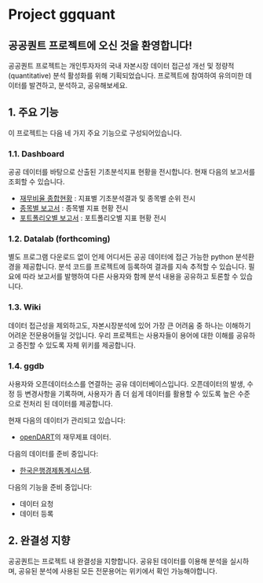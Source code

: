 # Project ggquant

## 공공퀀트 프로젝트에 오신 것을 환영합니다!

공공퀀트 프로젝트는 개인투자자의 국내 자본시장 데이터 접근성 개선 및 정량적 (quantitative) 분석 활성화를 위해 기획되었습니다. 프로젝트에 참여하여 유의미한 데이터를 발견하고, 분석하고, 공유해보세요.


## 1. 주요 기능

이 프로젝트는 다음 네 가지 주요 기능으로 구성되어있습니다.


### 1.1. Dashboard

공공 데이터를 바탕으로 산출된 기초분석지표 현황을 전시합니다. 현재 다음의 보고서를 조회할 수 있습니다.

- [재무비율 종합현황](#) : 지표별 기초분석결과 및 종목별 순위 전시
- [종목별 보고서](#) : 종목별 지표 현황 전시
- [포트폴리오별 보고서](#) : 포트폴리오별 지표 현황 전시


### 1.2. Datalab (forthcoming)

별도 프로그램 다운로드 없이 언제 어디서든 공공 데이터에 접근 가능한 python 분석환경을 제공합니다. 분석 코드를 프로젝트에 등록하여 결과를 지속 추적할 수 있습니다. 필요에 따라 보고서를 발행하여 다른 사용자와 함께 분석 내용을 공유하고 토론할 수 있습니다.


### 1.3. Wiki

데이터 접근성을 제외하고도, 자본시장분석에 있어 가장 큰 어려움 중 하나는 이해하기 어려운 전문용어들일 것입니다. 우리 프로젝트는 사용자들이 용어에 대한 이해를 공유하고 증진할 수 있도록 자체 위키를 제공합니다.


### 1.4. ggdb

사용자와 오픈데이터소스를 연결하는 공유 데이터베이스입니다. 오픈데이터의 발생, 수정 등 변경사항을 기록하며, 사용자가 좀 더 쉽게 데이터를 활용할 수 있도록 높은 수준으로 전처리 된 데이터를 제공합니다.

현재 다음의 데이터가 관리되고 있습니다:

- [openDART](#)의 재무제표 데이터.


다음의 데이터를 준비 중입니다:

- [한국은행경제통계시스템](#).

다음의 기능을 준비 중입니다:

- 데이터 요청
- 데이터 등록


## 2. 완결성 지향

공공퀀트는 프로젝트 내 완결성을 지향합니다. 공유된 데이터를 이용해 분석을 실시하며, 공유된 분석에 사용된 모든 전문용어는 위키에서 확인 가능해야합니다.
